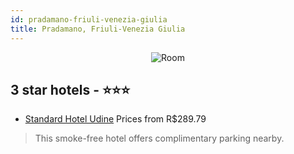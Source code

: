 ```yaml
---
id: pradamano-friuli-venezia-giulia
title: Pradamano, Friuli-Venezia Giulia
---
```


<center><img src="https://i.travelapi.com/hotels/3000000/2410000/2405200/2405148/f396340c_b.jpg" alt="Room" /></center>


##  3 star hotels - ⭐️⭐️⭐️

-    [Standard Hotel Udine](https://us.hurb.com/hotels/pradamano/standard-hotel-udine-JNP-JP821685?cmp=18055) Prices from R$289.79
   > This smoke-free hotel offers complimentary parking nearby.
